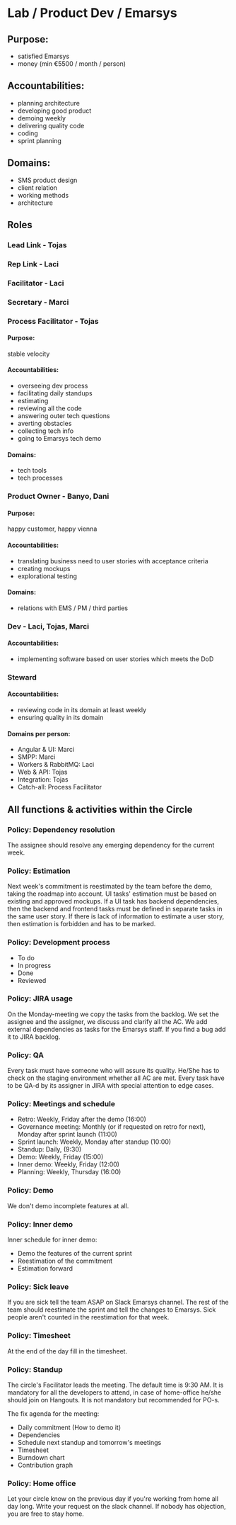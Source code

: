 # Lab / Product Dev / Emarsys
## Purpose:
- satisfied Emarsys
- money (min €5500 / month / person)

## Accountabilities:
- planning architecture
- developing good product
- demoing weekly
- delivering quality code
- coding
- sprint planning

## Domains:
- SMS product design
- client relation
- working methods
- architecture

## Roles
### Lead Link - Tojas 
### Rep Link - Laci	
### Facilitator - Laci
### Secretary - Marci

### Process Facilitator - Tojas
#### Purpose:
stable velocity
#### Accountabilities:
- overseeing dev process
- facilitating daily standups
- estimating
- reviewing all the code
- answering outer tech questions
- averting obstacles
- collecting tech info
- going to Emarsys tech demo

#### Domains:
- tech tools
- tech processes

### Product Owner - Banyo, Dani
#### Purpose: 
happy customer, happy vienna
#### Accountabilities:
- translating business need to user stories with acceptance criteria
- creating mockups 
- explorational testing

#### Domains:
- relations with EMS / PM / third parties

### Dev - Laci, Tojas, Marci
#### Accountabilities:
- implementing software based on user stories which meets the DoD

### Steward
#### Accountabilities:
- reviewing code in its domain at least weekly
- ensuring quality in its domain

#### Domains per person:
- Angular & UI: Marci
- SMPP: Marci
- Workers & RabbitMQ: Laci
- Web & API: Tojas
- Integration: Tojas
- Catch-all: Process Facilitator

## All functions & activities within the Circle

### Policy: Dependency resolution
The assignee should resolve any emerging dependency for the current week.

### Policy: Estimation
Next week's commitment is reestimated by the team before the demo, 
taking the roadmap into account.
UI tasks' estimation must be based on existing and approved mockups.
If a UI task has backend dependencies, then the backend and frontend tasks must be defined in
separate tasks in the same user story.
If there is lack of information to estimate a user story, then estimation is
forbidden and has to be marked.

### Policy: Development process
- To do
- In progress
- Done
- Reviewed

### Policy: JIRA usage
On the Monday-meeting we copy the tasks from the backlog. 
We set the assignee and the assigner, we discuss and clarify all the AC. 
We add external dependencies as tasks for the Emarsys staff. 
If you find a bug add it to JIRA backlog.

### Policy: QA
Every task must have someone who will assure its quality. 
He/She has to check on the staging environment whether all AC are met. 
Every task have to be QA-d by its assigner in JIRA with special attention to edge cases.

### Policy: Meetings and schedule
- Retro: Weekly, Friday after the demo (16:00)
- Governance meeting: Monthly (or if requested on retro for next), Monday after sprint launch (11:00)
- Sprint launch: Weekly, Monday after standup (10:00)
- Standup: Daily, (9:30)
- Demo: Weekly, Friday (15:00)
- Inner demo: Weekly, Friday (12:00)
- Planning: Weekly, Thursday (16:00)

### Policy: Demo
We don't demo incomplete features at all. 

### Policy: Inner demo
Inner schedule for inner demo:
- Demo the features of the current sprint
- Reestimation of the commitment
- Estimation forward

### Policy: Sick leave
If you are sick tell the team ASAP on Slack Emarsys channel. 
The rest of the team should reestimate the sprint and tell the changes to Emarsys. 
Sick people aren't counted in the reestimation for that week.

### Policy: Timesheet
At the end of the day fill in the timesheet.

### Policy: Standup
The circle's Facilitator leads the meeting. The default time is 9:30 AM.
It is mandatory for all the developers to attend, in case of home-office he/she should join on Hangouts.
It is not mandatory but recommended for PO-s.

The fix agenda for the meeting:
- Daily commitment (How to demo it)
- Dependencies
- Schedule next standup and tomorrow's meetings
- Timesheet
- Burndown chart
- Contribution graph

### Policy: Home office
Let your circle know on the previous day if you're working from home all day long.
Write your request on the slack channel. If nobody has objection, you are free to stay home.
